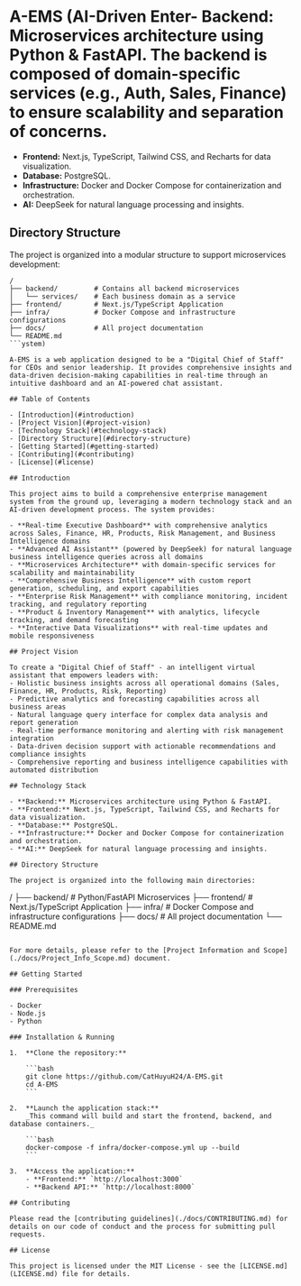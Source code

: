 # A-EMS (AI-Driven Enter- **Backend:** Microservices architecture using Python & FastAPI. The backend is composed of domain-specific services (e.g., Auth, Sales, Finance) to ensure scalability and separation of concerns.

- **Frontend:** Next.js, TypeScript, Tailwind CSS, and Recharts for data visualization.
- **Database:** PostgreSQL.
- **Infrastructure:** Docker and Docker Compose for containerization and orchestration.
- **AI:** DeepSeek for natural language processing and insights.

## Directory Structure

The project is organized into a modular structure to support microservices development:

````
/
├── backend/         # Contains all backend microservices
│   └── services/    # Each business domain as a service
├── frontend/        # Next.js/TypeScript Application
├── infra/           # Docker Compose and infrastructure configurations
├── docs/            # All project documentation
└── README.md
```ystem)

A-EMS is a web application designed to be a "Digital Chief of Staff" for CEOs and senior leadership. It provides comprehensive insights and data-driven decision-making capabilities in real-time through an intuitive dashboard and an AI-powered chat assistant.

## Table of Contents

- [Introduction](#introduction)
- [Project Vision](#project-vision)
- [Technology Stack](#technology-stack)
- [Directory Structure](#directory-structure)
- [Getting Started](#getting-started)
- [Contributing](#contributing)
- [License](#license)

## Introduction

This project aims to build a comprehensive enterprise management system from the ground up, leveraging a modern technology stack and an AI-driven development process. The system provides:

- **Real-time Executive Dashboard** with comprehensive analytics across Sales, Finance, HR, Products, Risk Management, and Business Intelligence domains
- **Advanced AI Assistant** (powered by DeepSeek) for natural language business intelligence queries across all domains
- **Microservices Architecture** with domain-specific services for scalability and maintainability
- **Comprehensive Business Intelligence** with custom report generation, scheduling, and export capabilities
- **Enterprise Risk Management** with compliance monitoring, incident tracking, and regulatory reporting
- **Product & Inventory Management** with analytics, lifecycle tracking, and demand forecasting
- **Interactive Data Visualizations** with real-time updates and mobile responsiveness

## Project Vision

To create a "Digital Chief of Staff" - an intelligent virtual assistant that empowers leaders with:
- Holistic business insights across all operational domains (Sales, Finance, HR, Products, Risk, Reporting)
- Predictive analytics and forecasting capabilities across all business areas
- Natural language query interface for complex data analysis and report generation
- Real-time performance monitoring and alerting with risk management integration
- Data-driven decision support with actionable recommendations and compliance insights
- Comprehensive reporting and business intelligence capabilities with automated distribution

## Technology Stack

- **Backend:** Microservices architecture using Python & FastAPI.
- **Frontend:** Next.js, TypeScript, Tailwind CSS, and Recharts for data visualization.
- **Database:** PostgreSQL.
- **Infrastructure:** Docker and Docker Compose for containerization and orchestration.
- **AI:** DeepSeek for natural language processing and insights.

## Directory Structure

The project is organized into the following main directories:

````

/
├── backend/ # Python/FastAPI Microservices
├── frontend/ # Next.js/TypeScript Application
├── infra/ # Docker Compose and infrastructure configurations
├── docs/ # All project documentation
└── README.md

````

For more details, please refer to the [Project Information and Scope](./docs/Project_Info_Scope.md) document.

## Getting Started

### Prerequisites

- Docker
- Node.js
- Python

### Installation & Running

1.  **Clone the repository:**

    ```bash
    git clone https://github.com/CatHuyuH24/A-EMS.git
    cd A-EMS
    ```

2.  **Launch the application stack:**
    _This command will build and start the frontend, backend, and database containers._

    ```bash
    docker-compose -f infra/docker-compose.yml up --build
    ```

3.  **Access the application:**
    - **Frontend:** `http://localhost:3000`
    - **Backend API:** `http://localhost:8000`

## Contributing

Please read the [contributing guidelines](./docs/CONTRIBUTING.md) for details on our code of conduct and the process for submitting pull requests.

## License

This project is licensed under the MIT License - see the [LICENSE.md](LICENSE.md) file for details.
````

